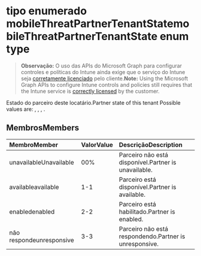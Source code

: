 # <a name="mobilethreatpartnertenantstate-enum-type"></a><span data-ttu-id="90e1b-101">tipo enumerado mobileThreatPartnerTenantState</span><span class="sxs-lookup"><span data-stu-id="90e1b-101">mobileThreatPartnerTenantState enum type</span></span>

> <span data-ttu-id="90e1b-102">**Observação:** O uso das APIs do Microsoft Graph para configurar controles e políticas do Intune ainda exige que o serviço do Intune seja [corretamente licenciado](https://go.microsoft.com/fwlink/?linkid=839381) pelo cliente.</span><span class="sxs-lookup"><span data-stu-id="90e1b-102">**Note:** Using the Microsoft Graph APIs to configure Intune controls and policies still requires that the Intune service is [correctly licensed](https://go.microsoft.com/fwlink/?linkid=839381) by the customer.</span></span>

<span data-ttu-id="90e1b-103">Estado do parceiro deste locatário.</span><span class="sxs-lookup"><span data-stu-id="90e1b-103">Partner state of this tenant Possible values are: , , , .</span></span>
## <a name="members"></a><span data-ttu-id="90e1b-104">Membros</span><span class="sxs-lookup"><span data-stu-id="90e1b-104">Members</span></span>
|<span data-ttu-id="90e1b-105">Membro</span><span class="sxs-lookup"><span data-stu-id="90e1b-105">Member</span></span>|<span data-ttu-id="90e1b-106">Valor</span><span class="sxs-lookup"><span data-stu-id="90e1b-106">Value</span></span>|<span data-ttu-id="90e1b-107">Descrição</span><span class="sxs-lookup"><span data-stu-id="90e1b-107">Description</span></span>|
|:---|:---|:---|
|<span data-ttu-id="90e1b-108">unavailable</span><span class="sxs-lookup"><span data-stu-id="90e1b-108">Unavailable</span></span>|<span data-ttu-id="90e1b-109">0</span><span class="sxs-lookup"><span data-stu-id="90e1b-109">0%</span></span>|<span data-ttu-id="90e1b-110">Parceiro não está disponível.</span><span class="sxs-lookup"><span data-stu-id="90e1b-110">Partner is unavailable.</span></span>|
|<span data-ttu-id="90e1b-111">available</span><span class="sxs-lookup"><span data-stu-id="90e1b-111">available</span></span>|<span data-ttu-id="90e1b-112">1</span><span class="sxs-lookup"><span data-stu-id="90e1b-112">-1</span></span>|<span data-ttu-id="90e1b-113">Parceiro está disponível.</span><span class="sxs-lookup"><span data-stu-id="90e1b-113">Partner is available.</span></span>|
|<span data-ttu-id="90e1b-114">enabled</span><span class="sxs-lookup"><span data-stu-id="90e1b-114">enabled</span></span>|<span data-ttu-id="90e1b-115">2</span><span class="sxs-lookup"><span data-stu-id="90e1b-115">-2</span></span>|<span data-ttu-id="90e1b-116">Parceiro está habilitado.</span><span class="sxs-lookup"><span data-stu-id="90e1b-116">Partner is enabled.</span></span>|
|<span data-ttu-id="90e1b-117">não responde</span><span class="sxs-lookup"><span data-stu-id="90e1b-117">unresponsive</span></span>|<span data-ttu-id="90e1b-118">3</span><span class="sxs-lookup"><span data-stu-id="90e1b-118">-3</span></span>|<span data-ttu-id="90e1b-119">Parceiro não está respondendo.</span><span class="sxs-lookup"><span data-stu-id="90e1b-119">Partner is unresponsive.</span></span>|








